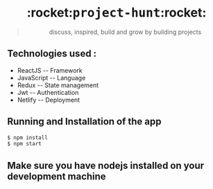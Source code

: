 <h1 align="center">:rocket:<tt>project-hunt</tt>:rocket:</h1>

<blockquote align="center">discuss, inspired, build and grow by building projects</blockquote>

## Technologies used :
* ReactJS    -- Framework
* JavaScript -- Language
* Redux      -- State management 
* Jwt        -- Authentication
* Netlify    -- Deployment

## Running and Installation of the app

```bash
$ npm install
$ npm start
```

## Make sure you have nodejs installed on your development machine